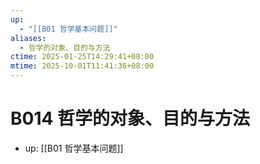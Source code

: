 ```yaml
---
up:
  - "[[B01 哲学基本问题]]"
aliases:
  - 哲学的对象、目的与方法
ctime: 2025-01-25T14:29:41+08:00
mtime: 2025-10-01T11:41:36+08:00
---
```


# B014 哲学的对象、目的与方法

- up: [[B01 哲学基本问题]]
